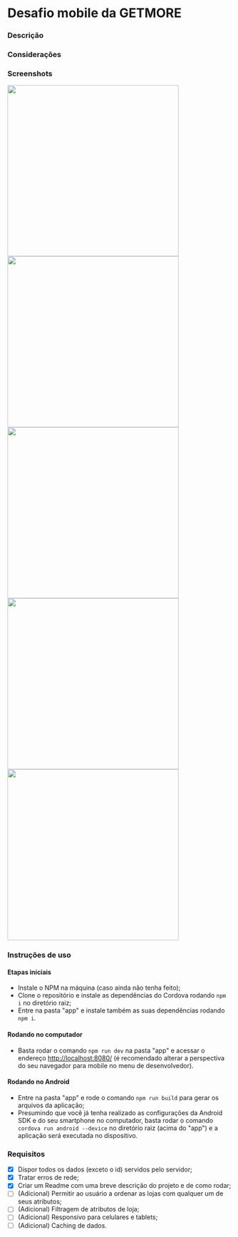 # Desafio mobile da GETMORE

### Descrição

### Considerações

### Screenshots

<img src="https://raw.githubusercontent.com/telmotrooper/mobile-challenge/master/screenshots/1.jpg" height="384" style="padding-right: 5px"><img src="https://raw.githubusercontent.com/telmotrooper/mobile-challenge/master/screenshots/2.jpg" height="384" style="padding-right: 5px"><img src="https://raw.githubusercontent.com/telmotrooper/mobile-challenge/master/screenshots/3.jpg" height="384" style="padding-right: 5px"><img src="https://raw.githubusercontent.com/telmotrooper/mobile-challenge/master/screenshots/4.jpg" height="384" style="padding-right: 5px"><img src="https://raw.githubusercontent.com/telmotrooper/mobile-challenge/master/screenshots/5.jpg" height="384" style="padding-right: 5px">

### Instruções de uso

#### Etapas iniciais
* Instale o NPM na máquina (caso ainda não tenha feito);
* Clone o repositório e instale as dependências do Cordova rodando `npm i` no diretório raiz;
* Entre na pasta "app" e instale também as suas dependências rodando `npm i`.

#### Rodando no computador

* Basta rodar o comando `npm run dev` na pasta "app" e acessar o endereço [http://localhost:8080/](http://localhost:8080/) (é recomendado alterar a perspectiva do seu navegador para mobile no menu de desenvolvedor).

#### Rodando no Android
* Entre na pasta "app" e rode o comando `npm run build` para gerar os arquivos da aplicação;
* Presumindo que você já tenha realizado as configurações da Android SDK e do seu smartphone no computador, basta rodar o comando `cordova run android --device` no diretório raiz (acima do "app") e a aplicação será executada no dispositivo.

### Requisitos

- [x] Dispor todos os dados (exceto o id) servidos pelo servidor;
- [x] Tratar erros de rede;
- [x] Criar um Readme com uma breve descrição do projeto e de como rodar;
- [ ] (Adicional) Permitir ao usuário a ordenar as lojas com qualquer um de seus atributos;
- [ ] (Adicional) Filtragem de atributos de loja;
- [ ] (Adicional) Responsivo para celulares e tablets;
- [ ] (Adicional) Caching de dados.